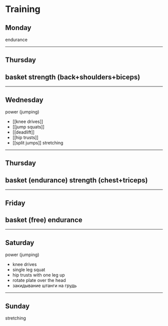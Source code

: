 # Training
## Monday
endurance

---
## Thursday
basket
strength (back+shoulders+biceps)
 - 

---
## Wednesday
power (jumping)
 - [[knee drives]]
 - [[jump squats]]
 - [[deadlift]]
 - [[hip trusts]]
 - [[split jumps]]
stretching

---
## Thursday
basket (endurance)
strength (chest+triceps)
 - 

---
## Friday
basket (free)
endurance
 - 

---
## Saturday
power (jumping)
 - knee drives
 - single leg squat
 - hip trusts with one leg up
 - rotate plate over the head 
 - закидывание штанги на грудь

---
## Sunday
stretching



